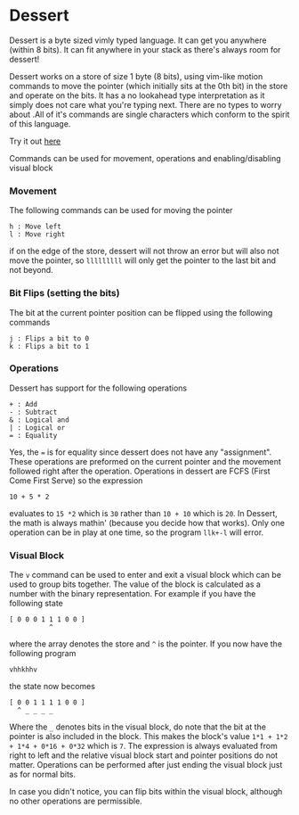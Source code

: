 
# Dessert


Dessert is a byte sized vimly typed language. It can get you anywhere (within 8 bits). It can fit anywhere in your stack as there's always room for dessert!

Dessert works on a store of size 1 byte (8 bits), using vim-like motion commands to move the pointer (which initially sits at the 0th bit) in the store and operate on the bits. It has a no lookahead type interpretation as it simply does not care what you're typing next. There are no types to worry about .All of it's commands are single characters which conform to the spirit of this language.

Try it out [here](https://a-mere-peasant.github.io/_pages/dessert.html)

Commands can be used for movement, operations and enabling/disabling visual block

### Movement
The following commands can be used for moving the pointer

```
h : Move left
l : Move right
```
if on the edge of the store, dessert will not throw an error but will also not move the pointer, so `lllllllll` will only get the pointer to the last bit and not beyond.

### Bit Flips (setting the bits)

The bit at the current pointer position can be flipped using the following commands

```
j : Flips a bit to 0
k : Flips a bit to 1
```


### Operations

Dessert has support for the following operations 
```
+ : Add
- : Subtract
& : Logical and
| : Logical or
= : Equality
```
Yes, the `=` is for equality since dessert does not have any "assignment". These operations are preformed on the current pointer and the movement followed right after the operation. Operations in dessert are FCFS (First Come First Serve) so the expression 
```
10 + 5 * 2

```
evaluates to `15 *2` which is `30` rather than `10 + 10` which is `20`. In Dessert, the math is always mathin' (because you decide how that works). Only one operation can be in play at one time, so the program `llk+-l` will error.

### Visual Block

The `v` command can be used to enter and exit a visual block which can be used to group bits together. The value of the block is calculated as a number with the binary representation. For example if you have the following state
```
[ 0 0 0 1 1 1 0 0 ]
          ^
```
where the array denotes the store and `^` is the pointer. If you now have the following program
```
vhhkhhv
```
the state now becomes 

```
[ 0 0 1 1 1 1 0 0 ]
  ^ _ _ _ _
```

Where the `_` denotes bits in the visual block, do note that the bit at the pointer is also included in the block. This makes the block's value `1*1 + 1*2 + 1*4 + 0*16 + 0*32` which is `7`. The expression is always evaluated from right to left and the relative visual block start and pointer positions do not matter. Operations can be performed after just ending the visual block just as for normal bits.



In case you didn't notice, you can flip bits within the visual block, although no other operations are permissible.

